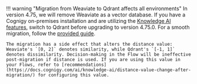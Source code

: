 !!! warning "Migration from Weaviate to Qdrant affects all environments"
    In version 4.75, we will remove Weaviate as a vector database. If you have a Cognigy on-premises installation and are utilizing the [Knowledge AI features](https://docs.cognigy.com/ai/knowledge-ai/overview/), switch to Qdrant before upgrading to version 4.75.0. For a smooth migration, follow the [provided guide](https://docs.cognigy.com/ai/installation/migration/from-weaviate-to-qdrant/).
    
    The migration has a side effect that alters the distance value: Weaviate's `[0, 2]` denotes similarity, while Qdrant's `[-1, 1]` denotes dissimilarity. Decision-making in the Flow will be ineffective post-migration if distance is used. If you are using this value in your Flows, refer to [recommendations](https://docs.cognigy.com/ai/knowledge-ai/distance-value-change-after-migration/) for configuring this value.